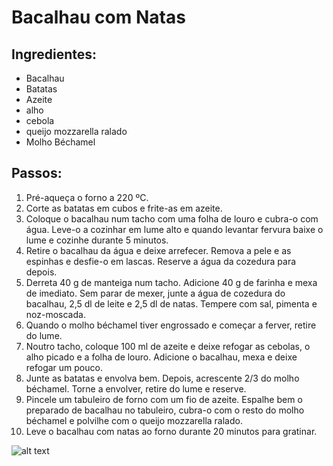 # Bacalhau com Natas

## Ingredientes:
- Bacalhau
- Batatas
- Azeite
- alho
- cebola
- queijo mozzarella ralado
- Molho Béchamel

## Passos:
1. Pré-aqueça o forno a 220 ºC.
2. Corte as batatas em cubos e frite-as em azeite.
3. Coloque o bacalhau num tacho com uma folha de louro e cubra-o com água. Leve-o a cozinhar em lume alto e quando levantar fervura baixe o lume e cozinhe durante 5 minutos.
4. Retire o bacalhau da água e deixe arrefecer. Remova a pele e as espinhas e desfie-o em lascas. Reserve a água da cozedura para depois.
5. Derreta 40 g de manteiga num tacho. Adicione 40 g de farinha e mexa de imediato. Sem parar de mexer, junte a água de cozedura do bacalhau, 2,5 dl de leite e 2,5 dl de natas. Tempere com sal, pimenta e noz-moscada.
6. Quando o molho béchamel tiver engrossado e começar a ferver, retire do lume.
7. Noutro tacho, coloque 100 ml de azeite e deixe refogar as cebolas, o alho picado e a folha de louro. Adicione o bacalhau, mexa e deixe refogar um pouco.
8. Junte as batatas e envolva bem. Depois, acrescente 2/3 do molho béchamel. Torne a envolver, retire do lume e reserve.
9. Pincele um tabuleiro de forno com um fio de azeite. Espalhe bem o preparado de bacalhau no tabuleiro, cubra-o com o resto do molho béchamel e polvilhe com o queijo mozzarella ralado.
10. Leve o bacalhau com natas ao forno durante 20 minutos para gratinar.

![alt text](https://www.iguaria.com/wp-content/uploads/2013/12/iguaria-bacalhau-natas-portugal-1024x614.jpg)